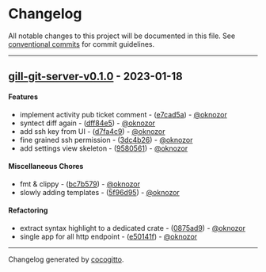 # Changelog
All notable changes to this project will be documented in this file. See [conventional commits](https://www.conventionalcommits.org/) for commit guidelines.

- - -
## [gill-git-server-v0.1.0](https://github.com/oknozor/gill/compare/f81dee255ce5d86aad8119a44b8232153b30daca..gill-git-server-v0.1.0) - 2023-01-18
#### Features
- implement activity pub ticket comment - ([e7cad5a](https://github.com/oknozor/gill/commit/e7cad5a48d5f9ba66c20b5e0ebdefe0ca6bf88bd)) - [@oknozor](https://github.com/oknozor)
- syntect diff again - ([dff84e5](https://github.com/oknozor/gill/commit/dff84e5c269702d09934505ff4e90a092a068143)) - [@oknozor](https://github.com/oknozor)
- add ssh key from UI - ([d7fa4c9](https://github.com/oknozor/gill/commit/d7fa4c9a751ca6cc46cd6ec5bd7292fb67c76c23)) - [@oknozor](https://github.com/oknozor)
- fine grained ssh permission - ([3dc4b26](https://github.com/oknozor/gill/commit/3dc4b26f7f777a921245d99e9d3d0a32aa3807ce)) - [@oknozor](https://github.com/oknozor)
- add settings view skeleton - ([9580561](https://github.com/oknozor/gill/commit/9580561876e837d0f077e7388b1341fa91700aab)) - [@oknozor](https://github.com/oknozor)
#### Miscellaneous Chores
- fmt & clippy - ([bc7b579](https://github.com/oknozor/gill/commit/bc7b57935fc2ec725f58610a0f56285725102043)) - [@oknozor](https://github.com/oknozor)
- slowly adding templates - ([5f96d95](https://github.com/oknozor/gill/commit/5f96d9529a9aef13cc3b6034dd21683c25d797d6)) - [@oknozor](https://github.com/oknozor)
#### Refactoring
- extract syntax highlight to a dedicated crate - ([0875ad9](https://github.com/oknozor/gill/commit/0875ad900f819309209827df89b6639444fa9006)) - [@oknozor](https://github.com/oknozor)
- single app for all http endpoint - ([e50141f](https://github.com/oknozor/gill/commit/e50141f5549ff6c050051a37fa3a00a5d055dd75)) - [@oknozor](https://github.com/oknozor)

- - -

Changelog generated by [cocogitto](https://github.com/cocogitto/cocogitto).